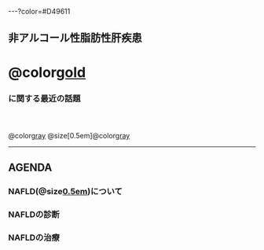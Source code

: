 ---?color=#D49611
## 非アルコール性脂肪性肝疾患 

# @color[gold](NAFLD)

### に関する最近の話題<br><br><br>
 
@color[gray](2018.07.06)  @size[0.5em]@color[gray](病診連携懇親会)

---

## AGENDA

### NAFLD(@size[0.5em](非アルコール性脂肪性肝疾患))について
### NAFLDの診断
### NAFLDの治療


